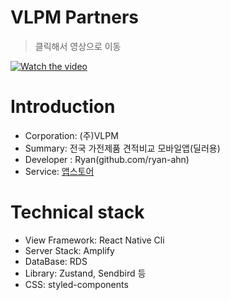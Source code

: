 # VLPM Partners
> 클릭해서 영상으로 이동

[![Watch the video](https://platform-client-release.s3.ap-northeast-2.amazonaws.com/temp/vlpm.png)](https://youtu.be/-XkDzxSvvK8)

# Introduction

- Corporation: (주)VLPM
- Summary: 전국 가전제품 견적비교 모바일앱(딜러용)
- Developer : Ryan(github.com/ryan-ahn)
- Service: [앱스토어](https://play.google.com/store/apps/details?id=com.vlpmpartnersrelease&hl=ko-KR)

# Technical stack

- View Framework: React Native Cli
- Server Stack: Amplify
- DataBase: RDS
- Library: Zustand, Sendbird 등
- CSS: styled-components
